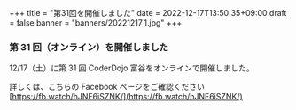 +++
title = "第31回を開催しました"
date = 2022-12-17T13:50:35+09:00
draft = false
banner = "banners/20221217_1.jpg"
+++

### 第 31 回（オンライン）を開催しました

12/17（土）に第 31 回 CoderDojo 富谷をオンラインで開催しました。

詳しくは、こちらの Facebook ページをご確認ください[https://fb.watch/hJNF6iSZNK/](https://fb.watch/hJNF6iSZNK/)
